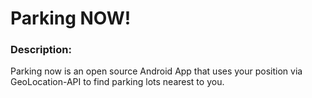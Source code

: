 # Parking NOW!

### Description:
Parking now is an open source Android App that uses your position via GeoLocation-API to find parking lots nearest to you.